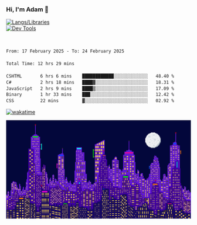 ### Hi, I'm Adam 👋

[![Langs/Libraries](https://skillicons.dev/icons?i=cs,dotnet,js,css,html,sass,ts,jquery,bootstrap)](https://skillicons.dev)
<br/>
[![Dev Tools](https://skillicons.dev/icons?i=git,github,githubactions,visualstudio)](https://skillicons.dev)

<br/>

<!--START_SECTION:waka-->

```txt
From: 17 February 2025 - To: 24 February 2025

Total Time: 12 hrs 29 mins

CSHTML       6 hrs 6 mins    ████████████░░░░░░░░░░░░░   48.40 %
C#           2 hrs 18 mins   ████▓░░░░░░░░░░░░░░░░░░░░   18.31 %
JavaScript   2 hrs 9 mins    ████▒░░░░░░░░░░░░░░░░░░░░   17.09 %
Binary       1 hr 33 mins    ███░░░░░░░░░░░░░░░░░░░░░░   12.42 %
CSS          22 mins         ▓░░░░░░░░░░░░░░░░░░░░░░░░   02.92 %
```

<!--END_SECTION:waka-->

[![wakatime](https://wakatime.com/badge/user/2234bda2-efd3-47c5-8724-79108edfe9aa.svg)](https://wakatime.com/@2234bda2-efd3-47c5-8724-79108edfe9aa)

![Pixelated city at night](./media/city.gif)
